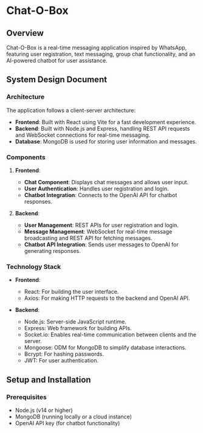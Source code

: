 # Chat-O-Box

## Overview
Chat-O-Box is a real-time messaging application inspired by WhatsApp, featuring user registration, text messaging, group chat functionality, and an AI-powered chatbot for user assistance. 

## System Design Document

### Architecture

The application follows a client-server architecture:

- **Frontend**: Built with React using Vite for a fast development experience.
- **Backend**: Built with Node.js and Express, handling REST API requests and WebSocket connections for real-time messaging.
- **Database**: MongoDB is used for storing user information and messages.

### Components

1. **Frontend**:
   - **Chat Component**: Displays chat messages and allows user input.
   - **User Authentication**: Handles user registration and login.
   - **Chatbot Integration**: Connects to the OpenAI API for chatbot responses.

2. **Backend**:
   - **User Management**: REST APIs for user registration and login.
   - **Message Management**: WebSocket for real-time message broadcasting and REST API for fetching messages.
   - **Chatbot API Integration**: Sends user messages to OpenAI for generating responses.

### Technology Stack

- **Frontend**:
  - React: For building the user interface.
  - Axios: For making HTTP requests to the backend and OpenAI API.
  
- **Backend**:
  - Node.js: Server-side JavaScript runtime.
  - Express: Web framework for building APIs.
  - Socket.io: Enables real-time communication between clients and the server.
  - Mongoose: ODM for MongoDB to simplify database interactions.
  - Bcrypt: For hashing passwords.
  - JWT: For user authentication.

## Setup and Installation

### Prerequisites

- Node.js (v14 or higher)
- MongoDB (running locally or a cloud instance)
- OpenAI API key (for chatbot functionality)